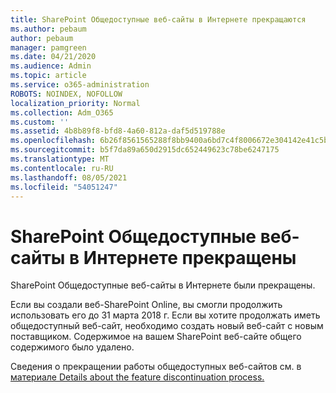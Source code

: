 ```yaml
---
title: SharePoint Общедоступные веб-сайты в Интернете прекращаются
ms.author: pebaum
author: pebaum
manager: pamgreen
ms.date: 04/21/2020
ms.audience: Admin
ms.topic: article
ms.service: o365-administration
ROBOTS: NOINDEX, NOFOLLOW
localization_priority: Normal
ms.collection: Adm_O365
ms.custom: ''
ms.assetid: 4b8b89f8-bfd8-4a60-812a-daf5d519788e
ms.openlocfilehash: 6b26f8561565288f8bb9400a6bd7c4f8006672e304142e41c5b92088036e88bd
ms.sourcegitcommit: b5f7da89a650d2915dc652449623c78be6247175
ms.translationtype: MT
ms.contentlocale: ru-RU
ms.lasthandoff: 08/05/2021
ms.locfileid: "54051247"
---
```

# <a name="sharepoint-online-public-websites-have-been-discontinued"></a>SharePoint Общедоступные веб-сайты в Интернете прекращены

SharePoint Общедоступные веб-сайты в Интернете были прекращены.

Если вы создали веб-SharePoint Online, вы смогли продолжить использовать его до 31 марта 2018 г. Если вы хотите продолжать иметь общедоступный веб-сайт, необходимо создать новый веб-сайт с новым поставщиком. Содержимое на вашем SharePoint веб-сайте общего содержимого было удалено.

Сведения о прекращении работы общедоступных веб-сайтов см. в [материале Details about the feature discontinuation process.](https://go.microsoft.com/fwlink/?linkid=866980)
